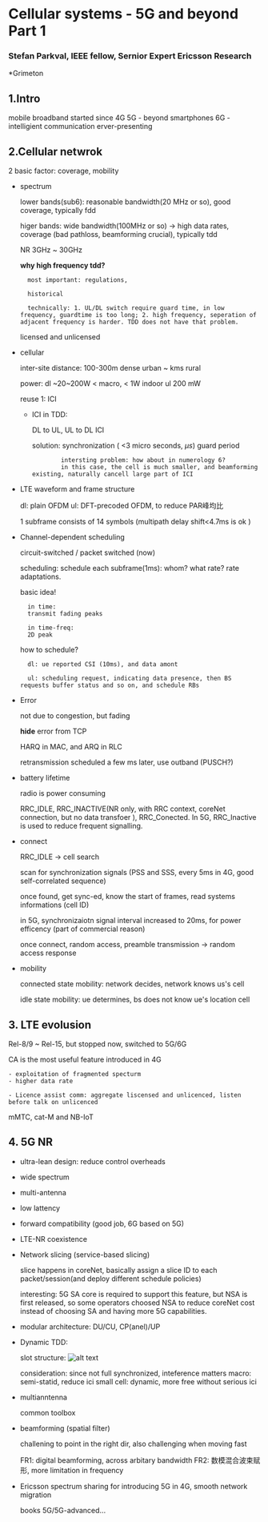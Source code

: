 # Cellular systems - 5G and beyond Part 1
### Stefan Parkval, IEEE fellow, Sernior Expert Ericsson Research

*Grimeton

## 1.Intro

mobile broadband started since 4G
5G - beyond smartphones
6G - intelligient communication erver-presenting

## 2.Cellular netwrok
2 basic factor: coverage, mobility

- spectrum

    lower bands(sub6): reasonable bandwidth(20 MHz or so), good coverage, typically fdd
    
    higer bands: wide bandwidth(100MHz or so) -> high data rates, coverage (bad pathloss, beamforming crucial), typically tdd

    NR 3GHz ~ 30GHz

    **why high frequency tdd?**
    
        most important: regulations,
        
        historical
        
        technically: 1. UL/DL switch require guard time, in low frequency, guardtime is too long; 2. high frequency, seperation of adjacent frequency is harder. TDD does not have that problem.

    licensed and unlicensed

- cellular

    inter-site distance: 100-300m dense urban ~ kms rural

    power: dl ~20~200W < macro, < 1W indoor
           ul 200 mW
    
    reuse 1: ICI

    - ICI in TDD:

        DL to UL, UL to DL ICI
        
        solution: synchronization ( <3 micro seconds, $\mu s$)
                  guard period
                  
                  intersting problem: how about in numerology 6? 
                  in this case, the cell is much smaller, and beamforming existing, naturally cancell large part of ICI

- LTE waveform and frame structure                  

    dl: plain OFDM
    ul: DFT-precoded OFDM, to reduce PAR峰均比 

    1 subframe consists of 14 symbols (multipath delay shift<4.7ms is ok )

- Channel-dependent scheduling

    circuit-switched / packet switched (now)

    scheduling: schedule each subframe(1ms): whom? what rate? rate adaptations.
    
    basic idea!

        in time:
        transmit fading peaks
    
        in time-freq:
        2D peak

    how to schedule?

        dl: ue reported CSI (10ms), and data amont
        
        ul: scheduling request, indicating data presence, then BS requests buffer status and so on, and schedule RBs

- Error

    not due to congestion, but fading

    **hide** error from TCP

    HARQ in MAC, and ARQ in RLC

    retransmission scheduled a few ms later, use outband (PUSCH?)

- battery lifetime

    radio is power consuming

    RRC_IDLE, RRC_INACTIVE(NR only, with RRC context, coreNet connection, but no data transfoer ), RRC_Conected. In 5G, RRC_Inactive is used to reduce frequent signalling.

- connect

    RRC_IDLE -> cell search

    scan for synchronization signals (PSS and SSS, every 5ms in 4G, good self-correlated sequence)

    once found, get sync-ed, know the start of frames, read systems informations (cell ID)

    in 5G, synchronizaiotn signal interval increased to 20ms, for power efficency (part of commercial reason)

    once connect, random access, preamble transmission -> random access response

- mobility

    connected state mobility: network decides, network knows us's cell

    idle state mobility: ue determines, bs does not know ue's location cell 


## 3. LTE evolusion

Rel-8/9 ~ Rel-15, but stopped now, switched to 5G/6G

CA is the most useful feature introduced in 4G

    - exploitation of fragmented specturm
    - higher data rate

    - Licence assist comm: aggregate liscensed and unlicenced, listen before talk on unlicenced

mMTC, cat-M and NB-IoT

## 4. 5G NR

- ultra-lean design: reduce control overheads
- wide spectrum
- multi-antenna
- low lattency
- forward compatibility (good job, 6G based on 5G)

- LTE-NR coexistence
- Network slicing (service-based slicing)
    
    slice happens in coreNet, basically assign a slice ID to each packet/session(and deploy different schedule policies)

    interesting: 5G SA core is required to support this feature, but NSA is first released, so some operators choosed NSA to reduce coreNet cost instead of choosing SA and having more 5G capabilities.

- modular architecture: DU/CU, CP(anel)/UP

- Dynamic TDD: 
    
    slot structure:
    ![alt text](image.png)

    consideration: since not full synchronized, inteference matters
    macro: semi-statid, reduce ici
    small cell: dynamic, more free without serious ici

- multianntenna

    common toolbox

- beamforming (spatial filter)

    challening to point in the right dir, also challenging when moving fast

    FR1: digital beamforming, across arbitary bandwidth
    FR2: 数模混合波束赋形, more limitation in frequency

- Ericsson spectrum sharing
    for introducing 5G in 4G, smooth network migration

    books 5G/5G-advanced...